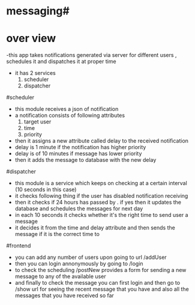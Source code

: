 # messaging#

# over view
  -this app takes notifications generated via server for different users , schedules it and dispatches it at proper time
  - it has 2 services
    1. scheduler
    2. dispatcher
    
#scheduler
  - this module receives a json of notification
  - a notification consists of following attributes
    1. target user
    2. time
    3. priority
  - then it assigns a new attribute called delay to the received notification
  - delay is 1 minute if the notification has higher priority
  - delay is of 10 minutes if message has lower priority
  - then it adds the message to database with the new delay

#dispatcher
  - this module is a service which keeps on checking at a certain interval (10 seconds in this case)
  - it checks following thing if the user has disabled notification receiving
  - then it checks if 24 hours has passed by . if yes then it updates the database and schedules the messages for next day
  - in each 10 seconds it checks whether it's the right time to send user a message
  - it decides it from the time and delay attribute and then sends the message if it is the correct time to
  
#frontend
  -  you can add any number of users upon going to url /addUser
  -  then you can login annonymously by going to /login
  -  to check the scheduling /postNew provides a form for sending a new message to any of the available user
  -  and finally to check the message you can first login and then go to /show url for seeing the recent message that you have and also all the messages that you have received so far
  
